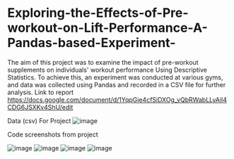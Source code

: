# Exploring-the-Effects-of-Pre-workout-on-Lift-Performance-A-Pandas-based-Experiment-
The aim of this project was to examine the impact of pre-workout supplements on individuals' workout performance Using Descriptive Statistics. To achieve this, an experiment was conducted at various gyms, and data was collected using Pandas and recorded in a CSV file for further analysis.
Link to report https://docs.google.com/document/d/1YqpGie4cfSiDXOg_vQbRWabLLyAil4CDG6JSXKv4ShU/edit

Data (csv) For Project 
![image](https://github.com/TLpaul/Exploring-the-Effects-of-Pre-workout-on-Lift-Performance-A-Pandas-based-Experiment-/assets/101278914/5993e04d-e22a-4bc4-9feb-3eb5d258d3b1)


Code screenshots  from project

![image](https://github.com/TLpaul/Exploring-the-Effects-of-Pre-workout-on-Lift-Performance-A-Pandas-based-Experiment-/assets/101278914/cf5bb10f-90e3-4c73-9df1-54f39bd5652b)
![image](https://github.com/TLpaul/Exploring-the-Effects-of-Pre-workout-on-Lift-Performance-A-Pandas-based-Experiment-/assets/101278914/421c77f3-1cf7-4fd4-b431-32286a9f2246)
![image](https://github.com/TLpaul/Exploring-the-Effects-of-Pre-workout-on-Lift-Performance-A-Pandas-based-Experiment-/assets/101278914/cb7dabc7-7708-4eef-beaf-a6e9c1427aa8)
![image](https://github.com/TLpaul/Exploring-the-Effects-of-Pre-workout-on-Lift-Performance-A-Pandas-based-Experiment-/assets/101278914/c2a6eea9-82c6-4a36-9dcf-8380e7e49260)



